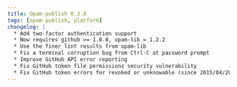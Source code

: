 ```yaml
---
title: Opam-publish 0.3.0
tags: [opam-publish, platform]
changelog: |
  * Add two-factor authentication support
  * Now requires github >= 1.0.0, opam-lib = 1.2.2
  * Use the finer lint results from opam-lib
  * Fix a terminal corruption bug from Ctrl-C at password prompt
  * Improve GitHub API error reporting
  * Fix GitHub token file permissions security vulnerability
  * Fix GitHub token errors for revoked or unknowable (since 2015/04/20) tokens
---
```


